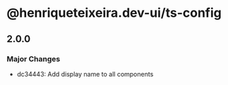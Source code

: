 # @henriqueteixeira.dev-ui/ts-config

## 2.0.0

### Major Changes

- dc34443: Add display name to all components
